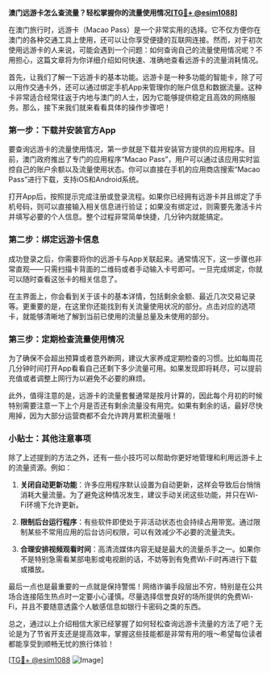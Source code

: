 **澳门远游卡怎么查流量？轻松掌握你的流量使用情况[[TG💪+ @esim1088](https://t.me/s/esim1088)]**

在澳门旅行时，远游卡（Macao Pass）是一个非常实用的选择。它不仅方便你在澳门的各种交通工具上使用，还可以让你享受便捷的互联网连接。然而，对于初次使用远游卡的人来说，可能会遇到一个问题：如何查询自己的流量使用情况呢？不用担心，这篇文章将为你详细介绍如何快速、准确地查看远游卡的流量消耗情况。

首先，让我们了解一下远游卡的基本功能。远游卡是一种多功能的智能卡，除了可以用作交通卡外，还可以通过绑定手机App来管理你的账户信息和数据流量。这种卡非常适合经常往返于内地与澳门的人士，因为它能够提供稳定且高效的网络服务。那么，接下来我们就来看看具体的操作步骤吧！

### 第一步：下载并安装官方App

要查询远游卡的流量使用情况，第一步就是下载并安装官方提供的应用程序。目前，澳门政府推出了专门的应用程序“Macao Pass”，用户可以通过该应用实时监控自己的账户余额以及流量使用状态。你可以直接在手机的应用商店搜索“Macao Pass”进行下载，支持iOS和Android系统。

打开App后，按照提示完成注册或登录流程。如果你已经拥有远游卡并且绑定了手机号码，则可以直接输入相关信息进行验证；如果没有绑定过，则需要先激活卡片并填写必要的个人信息。整个过程非常简单快捷，几分钟内就能搞定。

### 第二步：绑定远游卡信息

成功登录之后，你需要将你的远游卡与App关联起来。通常情况下，这一步骤也非常直观——只需扫描卡背面的二维码或者手动输入卡号即可。一旦完成绑定，你就可以随时查看这张卡的相关信息了。

在主界面上，你会看到关于该卡的基本详情，包括剩余金额、最近几次交易记录等。更重要的是，在这里你还能找到有关流量使用状况的部分。点击对应的选项卡，就能够清晰地了解到当前已使用的流量总量及未使用的部分。

### 第三步：定期检查流量使用情况

为了确保不会超出预算或者意外断网，建议大家养成定期检查的习惯。比如每周花几分钟时间打开App看看自己还剩下多少流量可用。如果发现即将耗尽，可以提前充值或者调整上网行为以避免不必要的麻烦。

此外，值得注意的是，远游卡的流量套餐通常是按月计算的，因此每个月初的时候特别需要注意一下上个月是否还有剩余流量没有用完。如果有剩余的话，最好尽快用掉，因为大部分运营商都不会允许跨月累积流量哦！

### 小贴士：其他注意事项

除了上述提到的方法之外，还有一些小技巧可以帮助你更好地管理和利用远游卡上的流量资源。例如：

1. **关闭自动更新功能**：许多应用程序默认设置为自动更新，这样会导致后台悄悄消耗大量流量。为了避免这种情况发生，建议手动关闭这些功能，并只在Wi-Fi环境下允许更新。
   
2. **限制后台运行程序**：有些软件即使处于非活动状态也会持续占用带宽。通过限制某些不常用应用的后台访问权限，可以有效减少不必要的流量流失。

3. **合理安排视频观看时间**：高清流媒体内容无疑是最大的流量杀手之一。如果你不是特别急需看某部电影或电视剧的话，不妨等到有免费Wi-Fi时再进行下载或播放。

最后一点也是最重要的一点就是保持警惕！网络诈骗手段层出不穷，特别是在公共场合连接陌生热点时一定要小心谨慎。尽量选择信誉良好的场所提供的免费Wi-Fi，并且不要随意透露个人敏感信息如银行卡密码之类的东西。

总之，通过以上介绍相信大家已经掌握了如何轻松查询远游卡流量的方法了吧？无论是为了节省开支还是提高效率，掌握这些技能都是非常有用的哦～希望每位读者都能享受到顺畅无忧的旅行体验！

[[TG💪+ @esim1088](https://t.me/s/esim1088) ![Image](https://i.postimg.cc/4NQfJmqS/Snipaste-2025-05-13-00-14-12.png)]